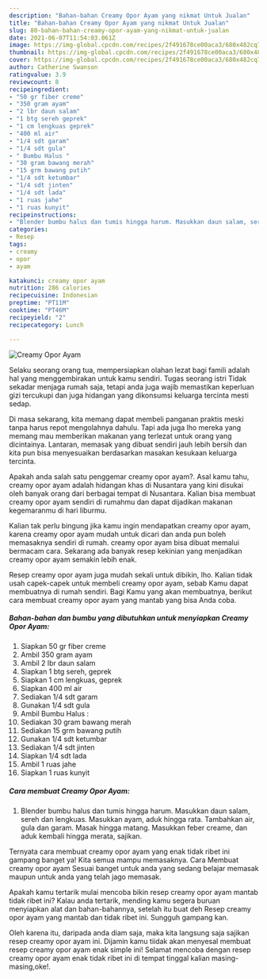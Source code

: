 ```yaml
---
description: "Bahan-bahan Creamy Opor Ayam yang nikmat Untuk Jualan"
title: "Bahan-bahan Creamy Opor Ayam yang nikmat Untuk Jualan"
slug: 80-bahan-bahan-creamy-opor-ayam-yang-nikmat-untuk-jualan
date: 2021-06-07T11:54:03.061Z
image: https://img-global.cpcdn.com/recipes/2f491678ce00aca3/680x482cq70/creamy-opor-ayam-foto-resep-utama.jpg
thumbnail: https://img-global.cpcdn.com/recipes/2f491678ce00aca3/680x482cq70/creamy-opor-ayam-foto-resep-utama.jpg
cover: https://img-global.cpcdn.com/recipes/2f491678ce00aca3/680x482cq70/creamy-opor-ayam-foto-resep-utama.jpg
author: Catherine Swanson
ratingvalue: 3.9
reviewcount: 8
recipeingredient:
- "50 gr fiber creme"
- "350 gram ayam"
- "2 lbr daun salam"
- "1 btg sereh geprek"
- "1 cm lengkuas geprek"
- "400 ml air"
- "1/4 sdt garam"
- "1/4 sdt gula"
- " Bumbu Halus "
- "30 gram bawang merah"
- "15 grm bawang putih"
- "1/4 sdt ketumbar"
- "1/4 sdt jinten"
- "1/4 sdt lada"
- "1 ruas jahe"
- "1 ruas kunyit"
recipeinstructions:
- "Blender bumbu halus dan tumis hingga harum. Masukkan daun salam, sereh dan lengkuas. Masukkan ayam, aduk hingga rata. Tambahkan air, gula dan garam. Masak hingga matang. Masukkan feber creame, dan aduk kembali hingga merata, sajikan."
categories:
- Resep
tags:
- creamy
- opor
- ayam

katakunci: creamy opor ayam 
nutrition: 286 calories
recipecuisine: Indonesian
preptime: "PT11M"
cooktime: "PT46M"
recipeyield: "2"
recipecategory: Lunch

---
```



![Creamy Opor Ayam](https://img-global.cpcdn.com/recipes/2f491678ce00aca3/680x482cq70/creamy-opor-ayam-foto-resep-utama.jpg)

Selaku seorang orang tua, mempersiapkan olahan lezat bagi famili adalah hal yang menggembirakan untuk kamu sendiri. Tugas seorang istri Tidak sekadar menjaga rumah saja, tetapi anda juga wajib memastikan keperluan gizi tercukupi dan juga hidangan yang dikonsumsi keluarga tercinta mesti sedap.

Di masa  sekarang, kita memang dapat membeli panganan praktis meski tanpa harus repot mengolahnya dahulu. Tapi ada juga lho mereka yang memang mau memberikan makanan yang terlezat untuk orang yang dicintainya. Lantaran, memasak yang dibuat sendiri jauh lebih bersih dan kita pun bisa menyesuaikan berdasarkan masakan kesukaan keluarga tercinta. 



Apakah anda salah satu penggemar creamy opor ayam?. Asal kamu tahu, creamy opor ayam adalah hidangan khas di Nusantara yang kini disukai oleh banyak orang dari berbagai tempat di Nusantara. Kalian bisa membuat creamy opor ayam sendiri di rumahmu dan dapat dijadikan makanan kegemaranmu di hari liburmu.

Kalian tak perlu bingung jika kamu ingin mendapatkan creamy opor ayam, karena creamy opor ayam mudah untuk dicari dan anda pun boleh memasaknya sendiri di rumah. creamy opor ayam bisa dibuat memalui bermacam cara. Sekarang ada banyak resep kekinian yang menjadikan creamy opor ayam semakin lebih enak.

Resep creamy opor ayam juga mudah sekali untuk dibikin, lho. Kalian tidak usah capek-capek untuk membeli creamy opor ayam, sebab Kamu dapat membuatnya di rumah sendiri. Bagi Kamu yang akan membuatnya, berikut cara membuat creamy opor ayam yang mantab yang bisa Anda coba.

<!--inarticleads1-->

##### Bahan-bahan dan bumbu yang dibutuhkan untuk menyiapkan Creamy Opor Ayam:

1. Siapkan 50 gr fiber creme
1. Ambil 350 gram ayam
1. Ambil 2 lbr daun salam
1. Siapkan 1 btg sereh, geprek
1. Siapkan 1 cm lengkuas, geprek
1. Siapkan 400 ml air
1. Sediakan 1/4 sdt garam
1. Gunakan 1/4 sdt gula
1. Ambil  Bumbu Halus :
1. Sediakan 30 gram bawang merah
1. Sediakan 15 grm bawang putih
1. Gunakan 1/4 sdt ketumbar
1. Sediakan 1/4 sdt jinten
1. Siapkan 1/4 sdt lada
1. Ambil 1 ruas jahe
1. Siapkan 1 ruas kunyit




<!--inarticleads2-->

##### Cara membuat Creamy Opor Ayam:

1. Blender bumbu halus dan tumis hingga harum. Masukkan daun salam, sereh dan lengkuas. Masukkan ayam, aduk hingga rata. Tambahkan air, gula dan garam. Masak hingga matang. Masukkan feber creame, dan aduk kembali hingga merata, sajikan.




Ternyata cara membuat creamy opor ayam yang enak tidak ribet ini gampang banget ya! Kita semua mampu memasaknya. Cara Membuat creamy opor ayam Sesuai banget untuk anda yang sedang belajar memasak maupun untuk anda yang telah jago memasak.

Apakah kamu tertarik mulai mencoba bikin resep creamy opor ayam mantab tidak ribet ini? Kalau anda tertarik, mending kamu segera buruan menyiapkan alat dan bahan-bahannya, setelah itu buat deh Resep creamy opor ayam yang mantab dan tidak ribet ini. Sungguh gampang kan. 

Oleh karena itu, daripada anda diam saja, maka kita langsung saja sajikan resep creamy opor ayam ini. Dijamin kamu tiidak akan menyesal membuat resep creamy opor ayam enak simple ini! Selamat mencoba dengan resep creamy opor ayam enak tidak ribet ini di tempat tinggal kalian masing-masing,oke!.

